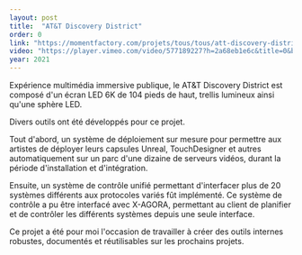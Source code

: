 ```yaml
---
layout: post
title:  "AT&T Discovery District"
order: 0
link: "https://momentfactory.com/projets/tous/tous/att-discovery-district"
video: "https://player.vimeo.com/video/577189227?h=2a68eb1e6c&title=0&byline=0&portrait=0"
year: 2021
---
```


Expérience multimédia immersive publique, le AT&T Discovery District est composé d'un écran LED 6K de 104 pieds de haut, trellis lumineux ainsi qu'une sphère LED.

Divers outils ont été développés pour ce projet.

Tout d'abord, un système de déploiement sur mesure pour permettre aux artistes de déployer leurs capsules Unreal, TouchDesigner et autres automatiquement sur un parc d'une dizaine de serveurs vidéos, durant la période d'installation et d'intégration.

Ensuite, un système de contrôle unifié permettant d'interfacer plus de 20 systèmes différents aux protocoles variés fût implémenté. Ce système de contrôle a pu être interfacé avec X-AGORA, permettant au client de planifier et de contrôler les différents systèmes depuis une seule interface.

Ce projet a été pour moi l'occasion de travailler à créer des outils internes robustes, documentés et réutilisables sur les prochains projets.
